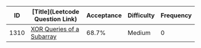|ID|[Title](Leetcode Question Link)|Acceptance|Difficulty|Frequency|
|----|-----|----|---|---|
|1310|[XOR Queries of a Subarray]( https://leetcode.com/problems/xor-queries-of-a-subarray)|68.7%|Medium|0|
